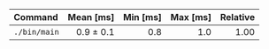 | Command | Mean [ms] | Min [ms] | Max [ms] | Relative |
|:---|---:|---:|---:|---:|
| `./bin/main` | 0.9 ± 0.1 | 0.8 | 1.0 | 1.00 |
